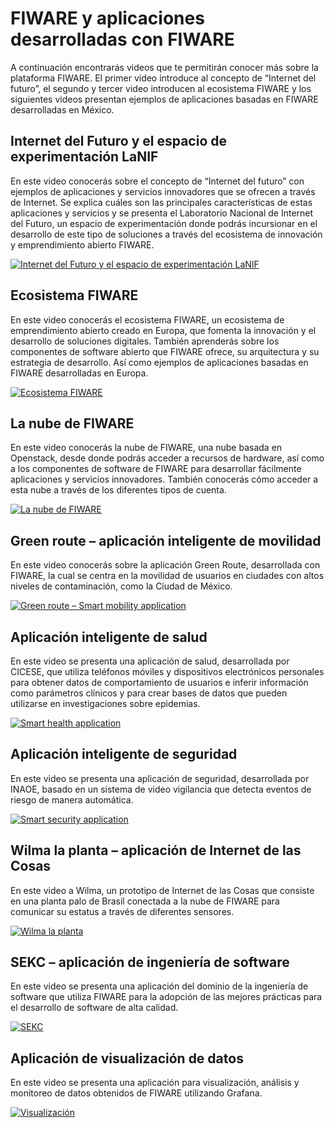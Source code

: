 
# FIWARE y aplicaciones desarrolladas con FIWARE
A continuación encontrarás videos que te permitirán conocer más sobre la plataforma FIWARE. El primer video introduce al concepto de “Internet del futuro”, el segundo y tercer video introducen al ecosistema FIWARE y los siguientes videos presentan ejemplos de aplicaciones basadas en FIWARE desarrolladas en México. 

## Internet del Futuro y el espacio de experimentación LaNIF
En este video conocerás sobre el concepto de “Internet del futuro” con ejemplos de aplicaciones y servicios innovadores que se ofrecen a través de Internet. Se explica cuáles son las principales características de estas aplicaciones y servicios y se presenta el Laboratorio Nacional de Internet del Futuro, un espacio de experimentación donde podrás incursionar en el desarrollo de este tipo de soluciones a través del ecosistema de innovación y emprendimiento abierto FIWARE.

[![Internet del Futuro y el espacio de experimentación LaNIF](./images//v1.png)](https://youtu.be/kq8ieh5KxeE)

## Ecosistema FIWARE
En este video conocerás el ecosistema FIWARE, un ecosistema de emprendimiento abierto creado en Europa, que fomenta la innovación y el desarrollo de soluciones digitales. También aprenderás sobre los componentes de software abierto que FIWARE ofrece, su arquitectura y su estrategia de desarrollo. Así como ejemplos de aplicaciones basadas en FIWARE desarrolladas en Europa.

[![Ecosistema FIWARE](./images//v2.png)](https://youtu.be/ehHpv5jV3Jc)

## La nube de FIWARE
En este video conocerás la nube de FIWARE, una nube basada en Openstack, desde donde podrás acceder a recursos de hardware, así como a los componentes de software de FIWARE para desarrollar fácilmente aplicaciones y servicios innovadores. También conocerás cómo acceder a esta nube a través de los diferentes tipos de cuenta.

[![La nube de FIWARE](./images//v3.png)](https://youtu.be/ACoCCKeWCEQ)

## Green route – aplicación inteligente de movilidad 
En este video conocerás sobre la aplicación Green Route, desarrollada con FIWARE, la cual se centra en la movilidad de usuarios en ciudades con altos niveles de contaminación, como la Ciudad de México.

[![Green route – Smart mobility application](./images//v4.png)](https://youtu.be/oqA-KL7fIGk)

## Aplicación inteligente de salud 
En este video se presenta una aplicación de salud, desarrollada por CICESE, que utiliza teléfonos móviles y dispositivos electrónicos personales para obtener datos de comportamiento de usuarios e inferir información como parámetros clínicos y para crear bases de datos que pueden utilizarse en investigaciones sobre epidemias.    

[![Smart health application](./images//v5.png)](https://youtu.be/y0AhlZZXIkw)
 
## Aplicación inteligente de seguridad
En este video se presenta una aplicación de seguridad, desarrollada por INAOE, basado en un sistema de video vigilancia que detecta eventos de riesgo de manera automática.  

[![Smart security application](./images//v6.png)](https://youtu.be/-3BvVczSs-0)

## Wilma la planta – aplicación de Internet de las Cosas
En este video a Wilma, un prototipo de Internet de las Cosas que consiste en una planta palo de Brasil conectada a la nube de FIWARE para comunicar su estatus a través de diferentes sensores.

[![Wilma la planta](./images//v7.png)](https://youtu.be/Liq1GXStJsw)

## SEKC – aplicación de ingeniería de software
En este video se presenta una aplicación del dominio de la ingeniería de software que utiliza FIWARE para la adopción de las mejores prácticas para el desarrollo de software de alta calidad.

[![SEKC](./images//v8.png)](https://youtu.be/_iOZPxquB9c)

## Aplicación de visualización de datos
En este video se presenta una aplicación para visualización, análisis y monitoreo de datos obtenidos de FIWARE utilizando Grafana.

[![Visualización](./images//v9.png)](https://youtu.be/BTggv8PLxcc)



